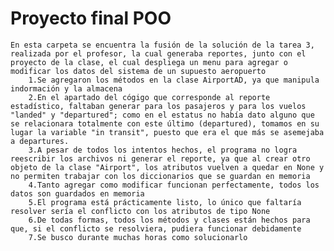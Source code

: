 # Proyecto final POO
    En esta carpeta se encuentra la fusión de la solución de la tarea 3, realizada por el profesor, la cual generaba reportes, junto con el proyecto de la clase, el cual despliega un menu para agregar o modificar los datos del sistema de un supuesto aeropuerto
        1.Se agregaron los métodos en la clase AirportAD, ya que manipula indormación y la almacena
        2.En el apartado del cógigo que corresponde al reporte estadístico, faltaban generar para los pasajeros y para los vuelos "landed" y "departured"; como en el estatus no había dato alguno que se relacionara totalmente con este último (departured), tomamos en su lugar la variable "in transit", puesto que era el que más se asemejaba a departures.
        3.A pesar de todos los intentos hechos, el programa no logra reescribir los archivos ni generar el reporte, ya que al crear otro objeto de la clase "Airport", los atributos vuelven a quedar en None y no permiten trabajar con los diccionarios que se guardan en memoria
        4.Tanto agregar como modificar funcionan perfectamente, todos los datos son guardados en memoria
        5.El programa está prácticamente listo, lo único que faltaría resolver sería el conflicto con los atributos de tipo None
        6.De todas formas, todos los métodos y clases están hechos para que, si el conflicto se resolviera, pudiera funcionar debidamente
        7.Se busco durante muchas horas como solucionarlo